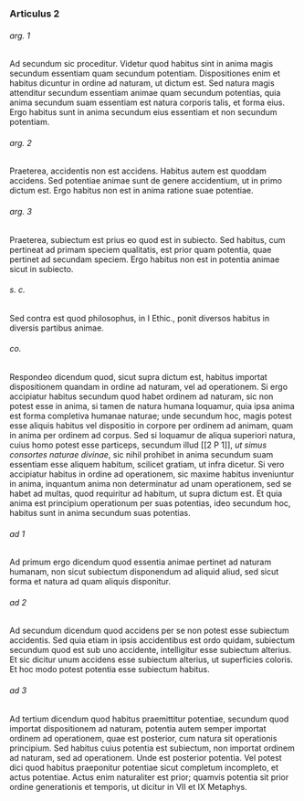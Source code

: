### Articulus 2

###### arg. 1
Ad secundum sic proceditur. Videtur quod habitus sint in anima magis secundum essentiam quam secundum potentiam. Dispositiones enim et habitus dicuntur in ordine ad naturam, ut dictum est. Sed natura magis attenditur secundum essentiam animae quam secundum potentias, quia anima secundum suam essentiam est natura corporis talis, et forma eius. Ergo habitus sunt in anima secundum eius essentiam et non secundum potentiam.

###### arg. 2
Praeterea, accidentis non est accidens. Habitus autem est quoddam accidens. Sed potentiae animae sunt de genere accidentium, ut in primo dictum est. Ergo habitus non est in anima ratione suae potentiae.

###### arg. 3
Praeterea, subiectum est prius eo quod est in subiecto. Sed habitus, cum pertineat ad primam speciem qualitatis, est prior quam potentia, quae pertinet ad secundam speciem. Ergo habitus non est in potentia animae sicut in subiecto.

###### s. c.
Sed contra est quod philosophus, in I Ethic., ponit diversos habitus in diversis partibus animae.

###### co.
Respondeo dicendum quod, sicut supra dictum est, habitus importat dispositionem quandam in ordine ad naturam, vel ad operationem. Si ergo accipiatur habitus secundum quod habet ordinem ad naturam, sic non potest esse in anima, si tamen de natura humana loquamur, quia ipsa anima est forma completiva humanae naturae; unde secundum hoc, magis potest esse aliquis habitus vel dispositio in corpore per ordinem ad animam, quam in anima per ordinem ad corpus. Sed si loquamur de aliqua superiori natura, cuius homo potest esse particeps, secundum illud [[2 P 1]], *ut simus consortes naturae divinae*, sic nihil prohibet in anima secundum suam essentiam esse aliquem habitum, scilicet gratiam, ut infra dicetur. Si vero accipiatur habitus in ordine ad operationem, sic maxime habitus inveniuntur in anima, inquantum anima non determinatur ad unam operationem, sed se habet ad multas, quod requiritur ad habitum, ut supra dictum est. Et quia anima est principium operationum per suas potentias, ideo secundum hoc, habitus sunt in anima secundum suas potentias.

###### ad 1
Ad primum ergo dicendum quod essentia animae pertinet ad naturam humanam, non sicut subiectum disponendum ad aliquid aliud, sed sicut forma et natura ad quam aliquis disponitur.

###### ad 2
Ad secundum dicendum quod accidens per se non potest esse subiectum accidentis. Sed quia etiam in ipsis accidentibus est ordo quidam, subiectum secundum quod est sub uno accidente, intelligitur esse subiectum alterius. Et sic dicitur unum accidens esse subiectum alterius, ut superficies coloris. Et hoc modo potest potentia esse subiectum habitus.

###### ad 3
Ad tertium dicendum quod habitus praemittitur potentiae, secundum quod importat dispositionem ad naturam, potentia autem semper importat ordinem ad operationem, quae est posterior, cum natura sit operationis principium. Sed habitus cuius potentia est subiectum, non importat ordinem ad naturam, sed ad operationem. Unde est posterior potentia. Vel potest dici quod habitus praeponitur potentiae sicut completum incompleto, et actus potentiae. Actus enim naturaliter est prior; quamvis potentia sit prior ordine generationis et temporis, ut dicitur in VII et IX Metaphys.

